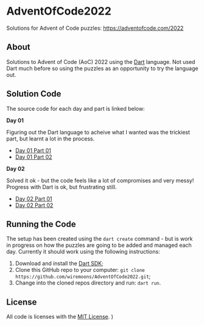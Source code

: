 # AdventOfCode2022

Solutions for Advent of Code puzzles: https://adventofcode.com/2022

## About

Solutions to Advent of Code (AoC) 2022 using the [Dart](https://dart.dev/)
language. Not used Dart much before so using the puzzles as an opportunity to
try the language out.

## Solution Code

The source code for each day and part is linked below:

**Day 01**

Figuring out the Dart language to acheive what I wanted was the trickiest part,
but learnt a lot in the process.

- [Day 01 Part 01](./lib/day01/day_01_part_01.dart)
- [Day 01 Part 02](./lib/day01/day_01_part_02.dart)

**Day 02**

Solved it ok - but the code feels like a lot of compromises and very messy!
Progress with Dart is ok, but frustrating still.

- [Day 02 Part 01](./lib/day02/day_02_part_01.dart)
- [Day 02 Part 02](./lib/day02/day_02_part_02.dart)

## Running the Code

The setup has been created using the `dart create` command - but is work in
progress on how the puzzles are going to be added and managed each day.
Currently it should work using the following instructions:

1. Download and install the [Dart SDK](https://dart.dev/get-dart);
2. Clone this GitHub repo to your computer:
   `git clone https://github.com/wiremoons/AdventOfCode2022.git`;
3. Change into the cloned repos directory and run: `dart run`.

## License

All code is licenses with the [MIT License](./LICENSE). )
